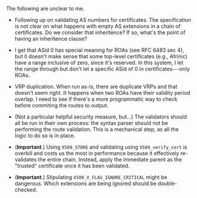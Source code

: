 
The following are unclear to me.

- Following up on validating AS numbers for certificates.  The
  specification is not clear on what happens with empty AS extensions in
  a chain of certificates.  Do we consider that inheritence?  If so,
  what's the point of having an inheritence clause?

- I get that ASid 0 has special meaning for ROAs (see RFC 6483 sec 4),
  but it doesn't make sense that some top-level certificates (e.g.,
  Afrinic) have a range inclusive of zero, since it's reserved.  In this
  system, I let the range through but don't let a specific ASid of 0 in
  certificates---only ROAs.

- VRP duplication.  When run as-is, there are duplicate VRPs and
  that doesn't seem right.  It happens when two ROAs have their validity
  period overlap.  I need to see if there's a more programmatic way to
  check before commiting the routes to output.

- (Not a particular helpful security measure, but...)  The validators
  should all be run in their own process: the syntax parser should not
  be performing the route validation.  This is a mechanical step, as all
  the logic to do so is in place.

- (**Important**.) Using `X509_STORE` and validating using
  `X509_verify_cert` is overkill and costs us the most in performance
  because it effectively re-validates the entire chain.  Instead, apply
  the immediate parent as the "trusted" certificate once it has been
  validated.

- (**Important**.) Stipulating `X509_V_FLAG_IGNORE_CRITICAL` might be
  dangerous.  Which extensions are being ignored should be
  double-checked.
